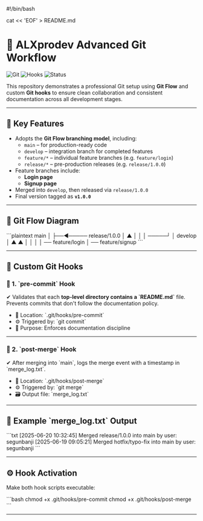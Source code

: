 #!/bin/bash

cat << 'EOF' > README.md
# 🚀 ALXprodev Advanced Git Workflow

![Git](https://img.shields.io/badge/git-flow-blue?logo=git)
![Hooks](https://img.shields.io/badge/git--hooks-enabled-brightgreen)
![Status](https://img.shields.io/badge/version-v1.0.0-blueviolet)

This repository demonstrates a professional Git setup using **Git Flow** and custom **Git hooks** to ensure clean collaboration and consistent documentation across all development stages.

---

## 📌 Key Features

- Adopts the **Git Flow branching model**, including:
  - `main` – for production-ready code
  - `develop` – integration branch for completed features
  - `feature/*` – individual feature branches (e.g. `feature/login`)
  - `release/*` – pre-production releases (e.g. `release/1.0.0`)
- Feature branches include:
  - **Login page**
  - **Signup page**
- Merged into `develop`, then released via `release/1.0.0`
- Final version tagged as **`v1.0.0`**

---

## 🔁 Git Flow Diagram

\`\`\`plaintext
main
 │
 ├──◄───── release/1.0.0
 │          ▲
 │          │
 │     ─────┘
 │    develop
 │     ▲   ▲
 │     │   │
 │ ── feature/login
 │ ── feature/signup
\`\`\`

---

## 🔧 Custom Git Hooks

### 🧷 1. \`pre-commit\` Hook

✔ Validates that each **top-level directory contains a \`README.md\`** file.  
Prevents commits that don't follow the documentation policy.

- 📍 Location: \`.git/hooks/pre-commit\`
- ⚙️ Triggered by: \`git commit\`
- 🎯 Purpose: Enforces documentation discipline

---

### 🧷 2. \`post-merge\` Hook

✔ After merging into \`main\`, logs the merge event with a timestamp in \`merge_log.txt\`.

- 📍 Location: \`.git/hooks/post-merge\`
- ⚙️ Triggered by: \`git merge\`
- 🗃️ Output file: \`merge_log.txt\`

---

## 📘 Example \`merge_log.txt\` Output

\`\`\`txt
[2025-06-20 10:32:45] Merged release/1.0.0 into main by user: segunbanji
[2025-06-19 09:05:21] Merged hotfix/typo-fix into main by user: segunbanji
\`\`\`

---

## ⚙️ Hook Activation

Make both hook scripts executable:

\`\`\`bash
chmod +x .git/hooks/pre-commit
chmod +x .git/hooks/post-merge
\`\`\`

---